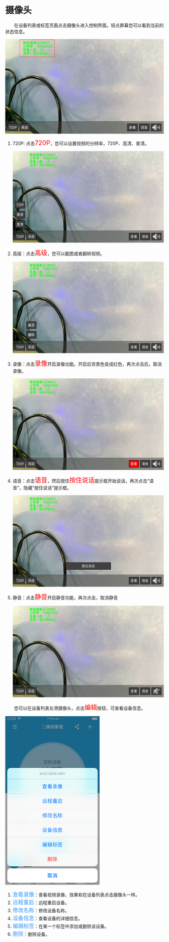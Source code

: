 # 摄像头

&emsp;&emsp;在设备列表或标签页面点击摄像头进入控制界面。轻点屏幕您可以看到当前的状态信息。

<img src="../images/WiFi/摄像头/控制界面.png" width = "534" height = "300">

1. 720P: 点击<font style='color:#ff0000;font-size:20px'>720P</font>，您可以设置视频的分辨率，720P、高清、普清。

	<img src="../images/WiFi/摄像头/分辨率.png" width = "516" height = "290">
	
2. 高级：点击<font style='color:#ff0000;font-size:20px'>高级</font>，您可以截图或者翻转视频。

	<img src="../images/WiFi/摄像头/高级.png" width = "516" height = "290">
	
3. 录像：点击<font style='color:#ff0000;font-size:20px'>录像</font>开启录像功能。开启后背景色变成红色，再次点击后，取消录像。

	<img src="../images/WiFi/摄像头/录像.png" width = "516" height = "290">
	
4. 语音：点击<font style='color:#ff0000;font-size:20px'>语音</font>，然后按住<font style='color:#ff0000;font-size:20px'>按住说话</font>提示框开始说话，再次点击“语音”，隐藏“按住说话”提示框。

	<img src="../images/WiFi/摄像头/按住说话.png" width = "516" height = "290">
	
5. 静音：点击<font style='color:#ff0000;font-size:20px'>静音</font>开启静音功能，再次点击，取消静音

	<img src="../images/WiFi/摄像头/静音.png" width = "516" height = "290">
	
	
&emsp;&emsp;您可以在设备列表左滑摄像头，点击<font style='color:#ff0000;font-size:20px'>编辑</font>按钮，可查看设备信息。

<img src="../images/WiFi/摄像头/编辑.png" width = "300" height = "534">

1. <font style='color:#3699ff;font-size:17px'>查看录像</font>：查看视频录像，效果和在设备列表点击摄像头一样。
2. <font style='color:#3699ff;font-size:17px'>远程重启</font>：远程重启设备。
3. <font style='color:#3699ff;font-size:17px'>修改名称</font>：修改设备名称。
4. <font style='color:#3699ff;font-size:17px'>设备信息</font>：查看设备的详细信息。
5. <font style='color:#3699ff;font-size:17px'>编辑标签</font>：在某一个标签中添加或删除该设备。
6. <font style='color:#3699ff;font-size:17px'>删除</font>：删除设备。